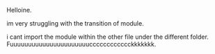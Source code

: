 Helloine.

im very struggling with the transition of module.

i cant import the module within the other file under the different folder.
Fuuuuuuuuuuuuuuuuuuuuuucccccccccccckkkkkkk.























